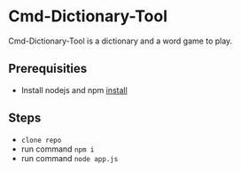 # Cmd-Dictionary-Tool
Cmd-Dictionary-Tool is a dictionary and a word game to play.

## Prerequisities
- Install nodejs and npm [install](https://nodejs.org/en/download/package-manager/)

## Steps
- `clone repo`
- run command `npm i`
- run command `node app.js`
